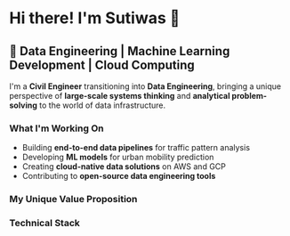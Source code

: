 # Hi there! I'm Sutiwas 👋

## 🚀 Data Engineering | Machine Learning Development | Cloud Computing

I'm a **Civil Engineer** transitioning into **Data Engineering**, bringing a unique perspective of **large-scale systems thinking** and **analytical problem-solving** to the world of data infrastructure. 

### What I'm Working On
- Building **end-to-end data pipelines** for traffic pattern analysis
- Developing **ML models** for urban mobility prediction
- Creating **cloud-native data solutions** on AWS and GCP
- Contributing to **open-source data engineering tools**

### My Unique Value Proposition


### Technical Stack
